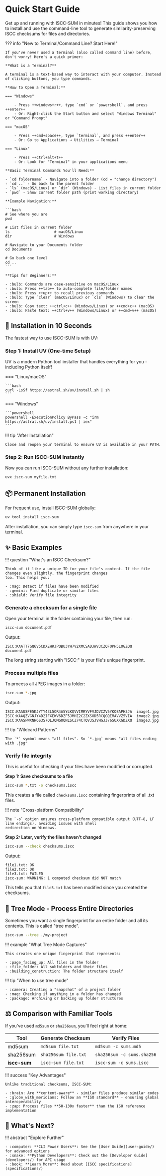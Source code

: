 # Quick Start Guide

Get up and running with ISCC-SUM in minutes! This guide shows you how to install and use the command-line tool
to generate similarity-preserving ISCC checksums for files and directories.

??? info "New to Terminal/Command Line? Start Here!"

    If you've never used a terminal (also called command line) before, don't worry! Here's a quick primer:

    **What is a Terminal?**

    A terminal is a text-based way to interact with your computer. Instead of clicking buttons, you type commands.

    **How to Open a Terminal:**

    === "Windows"

        - Press ++windows+r++, type `cmd` or `powershell`, and press ++enter++
        - Or: Right-click the Start button and select "Windows Terminal" or "Command Prompt"

    === "macOS"

        - Press ++cmd+space++, type `terminal`, and press ++enter++
        - Or: Go to Applications → Utilities → Terminal

    === "Linux"

        - Press ++ctrl+alt+t++
        - Or: Look for "Terminal" in your applications menu

    **Basic Terminal Commands You'll Need:**

    - `cd foldername` - Navigate into a folder (cd = "change directory")
    - `cd ..` - Go back to the parent folder
    - `ls` (macOS/Linux) or `dir` (Windows) - List files in current folder
    - `pwd` - Show current folder path (print working directory)

    **Example Navigation:**

    ```bash
    # See where you are
    pwd

    # List files in current folder
    ls                    # macOS/Linux
    dir                   # Windows

    # Navigate to your Documents folder
    cd Documents

    # Go back one level
    cd ..
    ```

    **Tips for Beginners:**

    - :bulb: Commands are case-sensitive on macOS/Linux
    - :bulb: Press ++tab++ to auto-complete file/folder names
    - :bulb: Press ++up++ to recall previous commands
    - :bulb: Type `clear` (macOS/Linux) or `cls` (Windows) to clear the screen
    - :bulb: Copy text: ++ctrl+c++ (Windows/Linux) or ++cmd+c++ (macOS)
    - :bulb: Paste text: ++ctrl+v++ (Windows/Linux) or ++cmd+v++ (macOS)

## :rocket: Installation in 10 Seconds

The fastest way to use ISCC-SUM is with UV:

### Step 1: Install UV (One-time Setup)

UV is a modern Python tool installer that handles everything for you - including Python itself!

=== "Linux/macOS"

    ```bash
    curl -LsSf https://astral.sh/uv/install.sh | sh
    ```

=== "Windows"

    ```powershell
    powershell -ExecutionPolicy ByPass -c "irm https://astral.sh/uv/install.ps1 | iex"
    ```

!!! tip "After Installation"

    Close and reopen your terminal to ensure UV is available in your PATH.

### Step 2: Run ISCC-SUM Instantly

Now you can run ISCC-SUM without any further installation:

```bash
uvx iscc-sum myfile.txt
```

## :package: Permanent Installation

For frequent use, install ISCC-SUM globally:

```bash
uv tool install iscc-sum
```

After installation, you can simply type `iscc-sum` from anywhere in your terminal.

## :sparkles: Basic Examples

!!! question "What's an ISCC Checksum?"

    Think of it like a unique ID for your file's content. If the file changes even slightly, the fingerprint changes
    too. This helps you:

    - :mag: Detect if files have been modified
    - :gemini: Find duplicate or similar files
    - :shield: Verify file integrity

### Generate a checksum for a single file

Open your terminal in the folder containing your file, then run:

```bash
iscc-sum document.pdf
```

Output:

```
ISCC:KAATT7GQ6V5CDXEHRJPQBU3YH7V2XMCSADJWV3CZQFOPH5LOGZQQ  document.pdf
```

The long string starting with "ISCC:" is your file's unique fingerprint.

### Process multiple files

To process all JPEG images in a folder:

```bash
iscc-sum *.jpg
```

Output:

```
ISCC:KAAUSPE5KJYTY43L5OR4A5YLKQVVIMRYVFVJDVCZV5YKOEAPH3JA  image1.jpg
ISCC:KAAQZVGNJY4D2IFXEWV6DZF5JMHZ2C2ZXSOD5RCQGQEMAVVZ5VIA  image2.jpg
ISCC:KAASFWXNH6S3S7OLJQMGOQNLSCZ74CTQV3SJVHGJJ76SUXKGDZXQ  image3.jpg
```

!!! tip "Wildcard Patterns"

    The `*` symbol means "all files". So `*.jpg` means "all files ending with .jpg"

### Verify file integrity

This is useful for checking if your files have been modified or corrupted.

**Step 1: Save checksums to a file**

```bash
iscc-sum *.txt -o checksums.iscc
```

This creates a file called `checksums.iscc` containing fingerprints of all .txt files.

!!! note "Cross-platform Compatibility"

    The `-o` option ensures cross-platform compatible output (UTF-8, LF line endings), avoiding issues with shell
    redirection on Windows.

**Step 2: Later, verify the files haven't changed**

```bash
iscc-sum --check checksums.iscc
```

Output:

```
file1.txt: OK
file2.txt: OK
file3.txt: FAILED
iscc-sum: WARNING: 1 computed checksum did NOT match
```

This tells you that `file3.txt` has been modified since you created the checksums.

## :file_folder: Tree Mode - Process Entire Directories

Sometimes you want a single fingerprint for an entire folder and all its contents. This is called "tree mode".

```bash
iscc-sum --tree ./my-project
```

!!! example "What Tree Mode Captures"

    This creates one unique fingerprint that represents:

    - :page_facing_up: All files in the folder
    - :file_folder: All subfolders and their files
    - :building_construction: The folder structure itself

!!! tip "When to use tree mode"

    - :camera: Creating a "snapshot" of a project folder
    - :mag: Checking if anything in a folder has changed
    - :package: Archiving or backing up folder structures

## :balance_scale: Comparison with Familiar Tools

If you've used `md5sum` or `sha256sum`, you'll feel right at home:

| Tool         | Generate Checksum    | Verify Files               |
| ------------ | -------------------- | -------------------------- |
| md5sum       | `md5sum file.txt`    | `md5sum -c sums.md5`       |
| sha256sum    | `sha256sum file.txt` | `sha256sum -c sums.sha256` |
| **iscc-sum** | `iscc-sum file.txt`  | `iscc-sum -c sums.iscc`    |

!!! success "Key Advantages"

    Unlike traditional checksums, ISCC-SUM:

    - :brain: Are **content-aware** - similar files produce similar codes
    - :globe_with_meridians: Follow an **ISO standard** - ensuring global interoperability
    - :zap: Process files **50-130x faster** than the ISO reference implementation

## :rocket: What's Next?

!!! abstract "Explore Further"

    - :computer: **CLI Power Users**: See the [User Guide](user-guide/) for advanced options
    - :snake: **Python Developers**: Check out the [Developer Guide](developers/) for API usage
    - :book: **Learn More**: Read about [ISCC specifications](specifications/)
